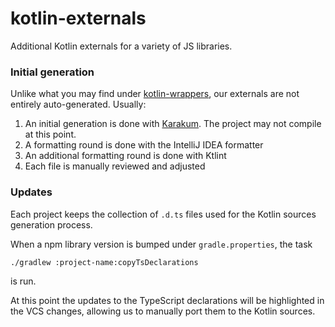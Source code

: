 # kotlin-externals

Additional Kotlin externals for a variety of JS libraries.

### Initial generation

Unlike what you may find under [kotlin-wrappers][1], our externals are not entirely auto-generated.
Usually:

1. An initial generation is done with [Karakum][2]. The project may not compile at this point.
2. A formatting round is done with the IntelliJ IDEA formatter
3. An additional formatting round is done with Ktlint
4. Each file is manually reviewed and adjusted

### Updates

Each project keeps the collection of `.d.ts` files used for the Kotlin sources generation process.

When a npm library version is bumped under `gradle.properties`, the task

```
./gradlew :project-name:copyTsDeclarations
```

is run.

At this point the updates to the TypeScript declarations will be highlighted
in the VCS changes, allowing us to manually port them to the Kotlin sources.

[1]: https://github.com/JetBrains/kotlin-wrappers
[2]: https://github.com/karakum-team/karakum
